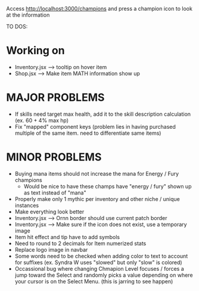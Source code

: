 Access [http://localhost:3000/champions](http://localhost:3000/champions) and press a champion icon to look at the information

TO DOS:

# Working on

- Inventory.jsx --> tooltip on hover item
- Shop.jsx --> Make item MATH information show up

# MAJOR PROBLEMS

- If skills need target max health, add it to the skill description calculation (ex. 60 + 4% max hp)
- Fix "mapped" component keys (problem lies in having purchased multiple of the same item. need to differentiate same items)

# MINOR PROBLEMS

- Buying mana items should not increase the mana for Energy / Fury champions
  - Would be nice to have these champs have "energy / fury" shown up as text instead of "mana"
- Properly make only 1 mythic per inventory and other niche / unique instances
- Make everything look better
- Inventory.jsx --> Ornn border should use current patch border
- Inventory.jsx --> Make sure if the icon does not exist, use a temporary image
- Item hit effect and tip have to add symbols
- Need to round to 2 decimals for Item numerized stats
- Replace logo image in navbar
- Some words need to be checked when adding color to text to account for suffixes (ex. Syndra W uses "slowed" but only "slow" is colored)
- Occassional bug where changing Chmapion Level focuses / forces a jump toward the Select and randomly picks a value depending on where your cursor is on the Select Menu. (this is jarring to see happen)
